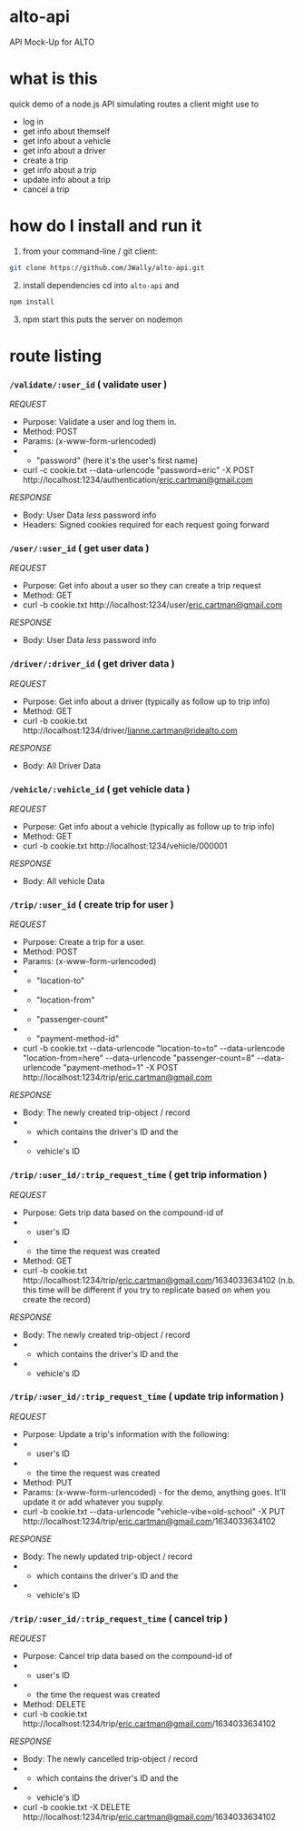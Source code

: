 # alto-api
API Mock-Up for ALTO

# what is this
quick demo of a node.js API simulating routes a client might use to
- log in
- get info about themself
- get info about a vehicle
- get info about a driver
- create a trip
- get info about a trip
- update info about a trip
- cancel a trip

# how do I install and run it

1. from your command-line / git client:
```bash
git clone https://github.com/JWally/alto-api.git
```

2. install dependencies
cd into ```alto-api``` and
```bash
npm install
```

3. npm start
this puts the server on nodemon

# route listing

### ```/validate/:user_id``` ( validate user )

_REQUEST_
- Purpose: Validate a user and log them in.
- Method: POST
- Params: (x-www-form-urlencoded)
- - "password" (here it's the user's first name)
- curl -c cookie.txt --data-urlencode "password=eric" -X POST http://localhost:1234/authentication/eric.cartman@gmail.com

_RESPONSE_
- Body: User Data *less* password info
- Headers: Signed cookies required for each request going forward


### ```/user/:user_id``` ( get user data )

_REQUEST_
- Purpose: Get info about a user so they can create a trip request
- Method: GET
- curl -b cookie.txt http://localhost:1234/user/eric.cartman@gmail.com

_RESPONSE_
- Body: User Data *less* password info


### ```/driver/:driver_id``` ( get driver data )

_REQUEST_
- Purpose: Get info about a driver (typically as follow up to trip info)
- Method: GET
- curl -b cookie.txt http://localhost:1234/driver/lianne.cartman@ridealto.com 

_RESPONSE_
- Body: All Driver Data


### ```/vehicle/:vehicle_id``` ( get vehicle data )

_REQUEST_
- Purpose: Get info about a vehicle (typically as follow up to trip info)
- Method: GET
- curl -b cookie.txt http://localhost:1234/vehicle/000001

_RESPONSE_
- Body: All vehicle Data


### ```/trip/:user_id``` ( create trip for user )

_REQUEST_
- Purpose: Create a trip for a user.
- Method: POST
- Params: (x-www-form-urlencoded)
- - "location-to"
- - "location-from"
- - "passenger-count"
- - "payment-method-id"
- curl -b cookie.txt --data-urlencode "location-to=to" --data-urlencode "location-from=here" --data-urlencode "passenger-count=8" --data-urlencode "payment-method=1" -X POST http://localhost:1234/trip/eric.cartman@gmail.com
 

_RESPONSE_
- Body: The newly created trip-object / record
- - which contains the driver's ID and the
- - vehicle's ID



### ```/trip/:user_id/:trip_request_time``` ( get trip information )

_REQUEST_
- Purpose: Gets trip data based on the compound-id of
- - user's ID
- - the time the request was created
- Method: GET
- curl -b cookie.txt http://localhost:1234/trip/eric.cartman@gmail.com/1634033634102 (n.b. this time will be different if you try to replicate based on when you create the record)

_RESPONSE_
- Body: The newly created trip-object / record
- - which contains the driver's ID and the
- - vehicle's ID



### ```/trip/:user_id/:trip_request_time``` ( update trip information )

_REQUEST_
- Purpose: Update a trip's information with the following:
- - user's ID
- - the time the request was created
- Method: PUT
- Params: (x-www-form-urlencoded) - for the demo, anything goes. It'll update it or add whatever you supply.
- curl -b cookie.txt --data-urlencode "vehicle-vibe=old-school" -X PUT http://localhost:1234/trip/eric.cartman@gmail.com/1634033634102

_RESPONSE_
- Body: The newly updated trip-object / record
- - which contains the driver's ID and the
- - vehicle's ID



### ```/trip/:user_id/:trip_request_time``` ( cancel trip )

_REQUEST_
- Purpose: Cancel trip data based on the compound-id of
- - user's ID
- - the time the request was created
- Method: DELETE
- curl -b cookie.txt http://localhost:1234/trip/eric.cartman@gmail.com/1634033634102

_RESPONSE_
- Body: The newly cancelled trip-object / record
- - which contains the driver's ID and the
- - vehicle's ID
- curl -b cookie.txt -X DELETE http://localhost:1234/trip/eric.cartman@gmail.com/1634033634102
